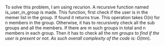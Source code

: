 To solve this problem, I am using recurion. A recursive function named is_user_in_group is made. This function, first check if the user is in the memer list in the group. If found it returns true. This operation takes O(n) for n members in the group. Otherwise, it has to recursively check all the sub groups and all the members. If there are m such groups in total and n members in each group. Then it has to check all the n*m groups to find if the user is present or not. As such overall complexity of the code is: O(m*n).